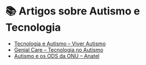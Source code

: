 # 📚 Artigos sobre Autismo e Tecnologia

- [Tecnologia e Autismo – Viver Autismo](https://viverautismo.com.br/tecnologia-e-autismo-como-inovacoes-estao-ajudando-na-inclusao/)
- [Genial Care – Tecnologia no Autismo](https://genialcare.com.br/blog/tecnologia-no-autismo/)
- [Autismo e os ODS da ONU – Anatel](https://www.gov.br/anatel/pt-br/assuntos/noticias/dia-mundial-da-conscientizacao-sobre-o-autismo-inclusao-tecnologia-e-os-ods-da-agenda-2030-da-onu)
